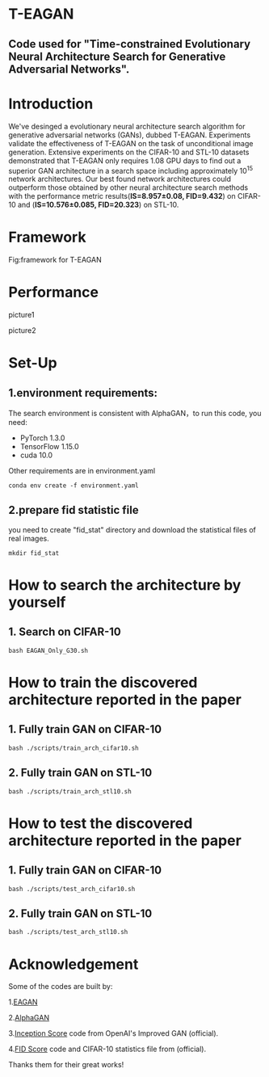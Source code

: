 # T-EAGAN

## Code used for "Time-constrained Evolutionary Neural Architecture Search for Generative Adversarial Networks".

# Introduction
We've desinged a evolutionary neural architecture search algorithm for generative adversarial networks (GANs), dubbed T-EAGAN. Experiments validate the effectiveness of T-EAGAN on the task of unconditional image generation. Extensive experiments on the CIFAR-10 and STL-10 datasets demonstrated that T-EAGAN only requires 1.08 GPU days to find out a superior GAN architecture in a search space including approximately 10<sup>15</sup> network architectures. Our best found network architectures could outperform those obtained by other neural architecture search methods with the performance metric results(**IS=8.957±0.08, FID=9.432**) on CIFAR-10 and (**IS=10.576±0.085, FID=20.323**) on STL-10.

# Framework
Fig:framework for T-EAGAN

# Performance
<!-- 这是注释![](./picture/C10.png)  ![](./picture/S10.png) -->
picture1

picture2

# Set-Up 
## 1.environment requirements:
The search environment is consistent with AlphaGAN，to run this code, you need:  
- PyTorch 1.3.0  
- TensorFlow 1.15.0  
- cuda 10.0  

Other requirements are in environment.yaml 

<!-- install code  -->
<pre><code>conda env create -f environment.yaml
</code></pre>

## 2.prepare fid statistic file
you need to create "fid_stat" directory and download the statistical files of real images.
<pre><code>mkdir fid_stat
</code></pre>

# How to search the  architecture by yourself
## 1. Search on CIFAR-10
<pre><code>bash EAGAN_Only_G30.sh
</code></pre>
# How to train the discovered architecture reported in the paper
## 1. Fully train GAN on CIFAR-10
<pre><code>bash ./scripts/train_arch_cifar10.sh
</code></pre>
## 2. Fully train GAN on STL-10
<pre><code>bash ./scripts/train_arch_stl10.sh
</code></pre>

# How to test the discovered architecture reported in the paper
## 1. Fully train GAN on CIFAR-10
<pre><code>bash ./scripts/test_arch_cifar10.sh
</code></pre>
## 2. Fully train GAN on STL-10
<pre><code>bash ./scripts/test_arch_stl10.sh
</code></pre>

# Acknowledgement
Some of the codes are built by:

1.[EAGAN](https://github.com/marsggbo/EAGAN)

2.[AlphaGAN](https://github.com/yuesongtian/AlphaGAN)

3.[Inception Score](https://github.com/openai/improved-gan/tree/master/inception_score) code from OpenAI's Improved GAN (official).

4.[FID Score](https://github.com/bioinf-jku/TTUR) code and CIFAR-10 statistics file from  (official).

Thanks them for their great works!
